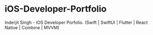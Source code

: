 # iOS-Developer-Portfolio
Inderjit Singh - iOS Developer Porfolio. (Swift | SwiftUI | Flutter | React Native | Combine | MVVM)
